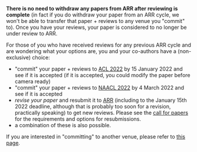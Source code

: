 **There is no need to withdraw any papers from ARR after reviewing is complete** (in fact if you do withdraw your paper from an ARR cycle, we won't be able to transfer that paper + reviews to any venue you "commit" to). Once you have your reviews, your paper is considered to no longer be under review to ARR.

For those of you who have received reviews for any previous ARR cycle and are wondering what your options are, you and your co-authors have a (non-exclusive) choice:
* "commit" your paper + reviews to [ACL 2022](https://openreview.net/group?id=aclweb.org/ACL/2022/Conference) by 15 January 2022 and see if it is accepted (if it is accepted, you could modify the paper before camera ready)
* "commit" your paper + reviews to [NAACL 2022](https://2022.naacl.org/) by 4 March 2022 and see if it is accepted
* *revise your paper* and resubmit it to [ARR](https://openreview.net/group?id=aclweb.org/ACL/ARR/2022) (including to the January 15th 2022 deadline, although that is probably too soon for a revision, practically speaking) to get new reviews. Please see the [call for papers](https://aclrollingreview.org/cfp) for the requirements and options for resubmissions.
* a combination of these is also possible.

If you are interested in "committing" to another venue, please refer to [this page](https://aclrollingreview.org/dates).


